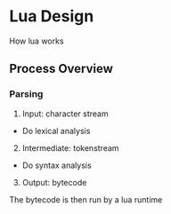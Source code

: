 # Lua Design

How lua works

## Process Overview

### Parsing

1. Input: character stream
  - Do lexical analysis
2. Intermediate: tokenstream
  - Do syntax analysis
3. Output: bytecode

The bytecode is then run by a lua runtime
 

